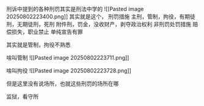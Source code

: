 刑诉中提到的各种刑罚其实是刑法中学的
![[Pasted image 20250802223400.png]]
其实就是这个，
	刑罚措施
		主刑，管制，拘役，有期徒刑，无期徒刑，死刑
		附件刑，罚金，没收财产，剥夺政治权利
	非刑罚处罚措施
		赔偿损失，职业禁止
	单纯宣告有罪

其实就是管制，拘役不熟悉


啥叫管制
![[Pasted image 20250802223711.png]]


啥叫拘役
![[Pasted image 20250802223728.png]]

但是这里没有说场所，也就这些刑罚的场所在哪

监狱，看守所


